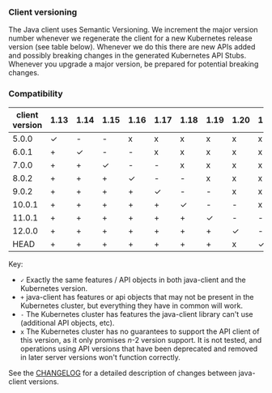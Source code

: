 ### Client versioning

The Java client uses Semantic Versioning. We increment the major version number whenever we
regenerate the client for a new Kubernetes release version (see table below). Whenever we do
this there are new APIs added and possibly breaking changes in the generated Kubernetes API
Stubs. Whenever you upgrade a major version, be prepared for potential breaking changes.



### Compatibility

|  client version  | 1.13      | 1.14     | 1.15     |  1.16     |  1.17    |  1.18    |  1.19    |  1.20    | 1.21 |
|------------------|-----------|----------|----------|-----------|----------|----------|----------|----------|------|
|  5.0.0           |  ✓        |  -       |  -       | x         | x        | x        | x        | x        | x   |
|  6.0.1           |  +        |  ✓       |  -       | -         | x        | x        | x        | x        | x   |
|  7.0.0           |  +        |  +       |  ✓       | -         | -        | x        | x        | x        | x   |
|  8.0.2           |  +        |  +       |  +       | ✓         | -        | -        | x        | x        | x   |
|  9.0.2           |  +        |  +       |  +       | +         | ✓        | -        | -        | x        | x   |
|  10.0.1          |  +        |  +       |  +       | +         | +        | ✓        | -        | -        | x   |
|  11.0.1          |  +        |  +       |  +       | +         | +        | +        | ✓        | -        | -   |
|  12.0.0          |  +        |  +       |  +       | +         | +        | +        | +        | ✓        | -   |
|  HEAD            |  +        |  +       |  +       | +         | +        | +        | +        | x        | ✓   |


Key: 

* `✓` Exactly the same features / API objects in both java-client and the Kubernetes
  version.
* `+` java-client has features or api objects that may not be present in the
  Kubernetes cluster, but everything they have in common will work.
* `-` The Kubernetes cluster has features the java-client library can't use
  (additional API objects, etc).
* `x` The Kubernetes cluster has no guarantees to support the API client of
  this version, as it only promises _n_-2 version support. It is not tested,
  and operations using API versions that have been deprecated and removed in
  later server versions won't function correctly.

See the [CHANGELOG](./CHANGELOG.md) for a detailed description of changes
between java-client versions.